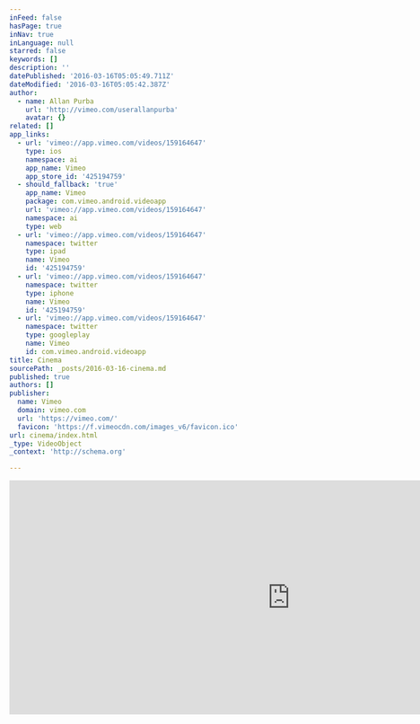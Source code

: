 ```yaml
---
inFeed: false
hasPage: true
inNav: true
inLanguage: null
starred: false
keywords: []
description: ''
datePublished: '2016-03-16T05:05:49.711Z'
dateModified: '2016-03-16T05:05:42.387Z'
author:
  - name: Allan Purba
    url: 'http://vimeo.com/userallanpurba'
    avatar: {}
related: []
app_links:
  - url: 'vimeo://app.vimeo.com/videos/159164647'
    type: ios
    namespace: ai
    app_name: Vimeo
    app_store_id: '425194759'
  - should_fallback: 'true'
    app_name: Vimeo
    package: com.vimeo.android.videoapp
    url: 'vimeo://app.vimeo.com/videos/159164647'
    namespace: ai
    type: web
  - url: 'vimeo://app.vimeo.com/videos/159164647'
    namespace: twitter
    type: ipad
    name: Vimeo
    id: '425194759'
  - url: 'vimeo://app.vimeo.com/videos/159164647'
    namespace: twitter
    type: iphone
    name: Vimeo
    id: '425194759'
  - url: 'vimeo://app.vimeo.com/videos/159164647'
    namespace: twitter
    type: googleplay
    name: Vimeo
    id: com.vimeo.android.videoapp
title: Cinema
sourcePath: _posts/2016-03-16-cinema.md
published: true
authors: []
publisher:
  name: Vimeo
  domain: vimeo.com
  url: 'https://vimeo.com/'
  favicon: 'https://f.vimeocdn.com/images_v6/favicon.ico'
url: cinema/index.html
_type: VideoObject
_context: 'http://schema.org'

---
```

<iframe src="https://cdn.embedly.com/widgets/media.html?src=https%3A%2F%2Fplayer.vimeo.com%2Fvideo%2F159164647&amp;url=https%3A%2F%2Fvimeo.com%2F159164647&amp;image=http%3A%2F%2Fi.vimeocdn.com%2Fvideo%2F560840681_1280.jpg&amp;key=b7d04c9b404c499eba89ee7072e1c4f7&amp;type=text%2Fhtml&amp;schema=vimeo" width="1000" height="417" scrolling="no" frameborder="0" allowfullscreen="allowfullscreen" style=""></iframe>